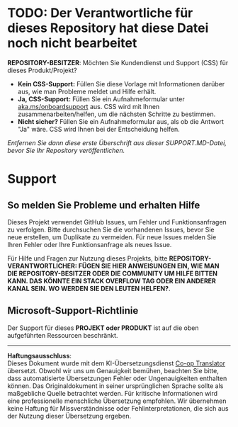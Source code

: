 <!--
CO_OP_TRANSLATOR_METADATA:
{
  "original_hash": "b7244261ee19497082edf33bcce64717",
  "translation_date": "2025-09-29T17:38:45+00:00",
  "source_file": "SUPPORT.md",
  "language_code": "de"
}
-->
# TODO: Der Verantwortliche für dieses Repository hat diese Datei noch nicht bearbeitet

**REPOSITORY-BESITZER**: Möchten Sie Kundendienst und Support (CSS) für dieses Produkt/Projekt?

- **Kein CSS-Support:** Füllen Sie diese Vorlage mit Informationen darüber aus, wie man Probleme meldet und Hilfe erhält.
- **Ja, CSS-Support:** Füllen Sie ein Aufnahmeformular unter [aka.ms/onboardsupport](https://aka.ms/onboardsupport) aus. CSS wird mit Ihnen zusammenarbeiten/helfen, um die nächsten Schritte zu bestimmen.
- **Nicht sicher?** Füllen Sie ein Aufnahmeformular aus, als ob die Antwort "Ja" wäre. CSS wird Ihnen bei der Entscheidung helfen.

*Entfernen Sie dann diese erste Überschrift aus dieser SUPPORT.MD-Datei, bevor Sie Ihr Repository veröffentlichen.*

# Support

## So melden Sie Probleme und erhalten Hilfe  

Dieses Projekt verwendet GitHub Issues, um Fehler und Funktionsanfragen zu verfolgen. Bitte durchsuchen Sie die vorhandenen 
Issues, bevor Sie neue erstellen, um Duplikate zu vermeiden. Für neue Issues melden Sie Ihren Fehler oder 
Ihre Funktionsanfrage als neues Issue.

Für Hilfe und Fragen zur Nutzung dieses Projekts, bitte **REPOSITORY-VERANTWORTLICHER: FÜGEN SIE HIER ANWEISUNGEN EIN, 
WIE MAN DIE REPOSITORY-BESITZER ODER DIE COMMUNITY UM HILFE BITTEN KANN. DAS KÖNNTE EIN STACK OVERFLOW TAG ODER EIN ANDERER 
KANAL SEIN. WO WERDEN SIE DEN LEUTEN HELFEN?**.

## Microsoft-Support-Richtlinie  

Der Support für dieses **PROJEKT oder PRODUKT** ist auf die oben aufgeführten Ressourcen beschränkt.

---

**Haftungsausschluss**:  
Dieses Dokument wurde mit dem KI-Übersetzungsdienst [Co-op Translator](https://github.com/Azure/co-op-translator) übersetzt. Obwohl wir uns um Genauigkeit bemühen, beachten Sie bitte, dass automatisierte Übersetzungen Fehler oder Ungenauigkeiten enthalten können. Das Originaldokument in seiner ursprünglichen Sprache sollte als maßgebliche Quelle betrachtet werden. Für kritische Informationen wird eine professionelle menschliche Übersetzung empfohlen. Wir übernehmen keine Haftung für Missverständnisse oder Fehlinterpretationen, die sich aus der Nutzung dieser Übersetzung ergeben.